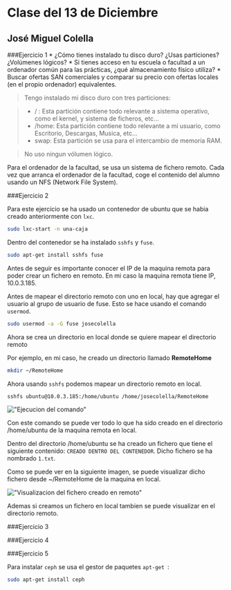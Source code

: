 Clase del 13 de Diciembre
=========================

José Miguel Colella
--------------------

###Ejercicio 1
      * ¿Cómo tienes instalado tu disco duro? ¿Usas particiones? ¿Volúmenes lógicos?
      * Si tienes acceso en tu escuela o facultad a un ordenador común para las prácticas, ¿qué almacenamiento físico utiliza?
      * Buscar ofertas SAN comerciales y comparar su precio con ofertas locales (en el propio ordenador) equivalentes.

> Tengo instalado mi disco duro con tres particiones:

  > * / : Esta partición contiene todo relevante a sistema operativo, como el kernel,
  >  y sistema de ficheros, etc...
  > * /home: Esta partición contiene todo relevante a mi usuario, como Escritorio,
  Descargas, Musica, etc...
  > * swap: Esta partición se usa para el intercambio de memoria RAM.

  > No uso ningun vólumen lógico.


  Para el ordenador de la facultad, se usa un sistema de fichero remoto. Cada
  vez que arranca el ordenador de la facultad, coge el contenido del alumno usando
  un NFS (Network File System).




###Ejercicio 2

Para este ejercicio se ha usado un contenedor de ubuntu que se habia creado anteriormente con `lxc`.

```sh
sudo lxc-start -n una-caja
```

Dentro del contenedor se ha instalado ```sshfs``` y ```fuse```.

```sh
sudo apt-get install sshfs fuse
```

Antes de seguir es importante conocer el IP de la maquina remota para poder crear un fichero en remoto. En mi caso la maquina remota tiene IP, 10.0.3.185.

Antes de mapear el directorio remoto con uno en local, hay que agregar el usuario al grupo de usuario de fuse. Esto se hace usando el comando 
```usermod```. 

```sh
sudo usermod -a -G fuse josecolella
```

Ahora se crea un directorio en local donde se quiere mapear el directorio remoto

Por ejemplo, en mi caso, he creado un directorio llamado **RemoteHome**
```sh
mkdir ~/RemoteHome
```

Ahora usando ```sshfs``` podemos mapear un directorio remoto en local.

```sh
sshfs ubuntu@10.0.3.185:/home/ubuntu /home/josecolella/RemoteHome
```

!["Ejecucion del comando"](https://raw.github.com/josecolella/GII-2013/master/Screenshots/Tema3Screenshots/sshfstoUbuntu.png)


Con este comando se puede ver todo lo que ha sido creado en el directorio /home/ubuntu de la maquina remota en local.

Dentro del directorio /home/ubuntu se ha creado un fichero que tiene el siguiente contenido: `CREADO DENTRO DEL CONTENEDOR`. Dicho fichero se ha nombrado `1.txt`.

Como se puede ver en la siguiente imagen, se puede visualizar dicho fichero desde ~/RemoteHome de la maquina en local.

!["Visualizacion del fichero creado en remoto"](https://raw.github.com/josecolella/GII-2013/master/Screenshots/Tema3Screenshots/remotedirectory.png) 

Ademas si creamos un fichero en local tambien se puede visualizar en el directorio remoto.


###Ejercicio 3



###Ejercicio 4



###Ejercicio 5

Para instalar `ceph` se usa el gestor de paquetes `apt-get `:

```sh
sudo apt-get install ceph
```

